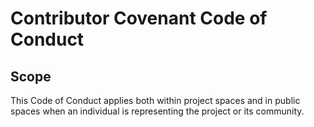 # Contributor Covenant Code of Conduct
## Scope

This Code of Conduct applies both within project spaces and in public spaces
when an individual is representing the project or its community.
